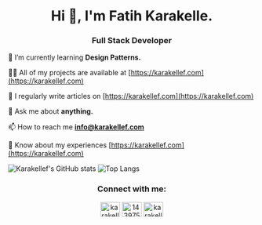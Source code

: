 <h1 align="center">Hi 👋, I'm Fatih Karakelle.</h1>
<h3 align="center">Full Stack Developer</h3>

 🌱 I’m currently learning **Design Patterns.**

 👨‍💻 All of my projects are available at [https://karakellef.com](https://karakellef.com)

 📝 I regularly write articles on [https://karakellef.com](https://karakellef.com)

 💬 Ask me about **anything.**

 📫 How to reach me **info@karakellef.com**

 📄 Know about my experiences [https://karakellef.com](https://karakellef.com)

![Karakellef's GitHub stats](https://github-readme-stats.vercel.app/api?username=karakellef&show_icons=true&theme=react&hide=contribs,prs&count_private=true)
![Top Langs](https://github-readme-stats.vercel.app/api/top-langs/?username=karakellef&layout=compact&theme=react&hide=html)


<h3 align="center">Connect with me:</h3>
<p align="center">
<a href="https://linkedin.com/in/karakellef" target="blank"> <img align="center" src="https://raw.githubusercontent.com/rahuldkjain/github-profile-readme-generator/master/src/images/icons/Social/linked-in-alt.svg" alt="karakellef" height="30" width="40" /></a>
<a href="https://stackoverflow.com/users/14397542" target="blank"><img align="center" src="https://raw.githubusercontent.com/rahuldkjain/github-profile-readme-generator/master/src/images/icons/Social/stack-overflow.svg" alt="14397542" height="30" width="40" /></a>
<a href="https://www.hackerrank.com/karakellef" target="blank"><img align="center" src="https://raw.githubusercontent.com/rahuldkjain/github-profile-readme-generator/master/src/images/icons/Social/hackerrank.svg" alt="karakellef" height="30" width="40" /></a>
</p>
